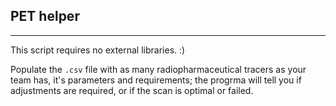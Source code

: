 ## PET helper
---

This script requires no external libraries. :) 

Populate the ``.csv`` file with as many radiopharmaceutical tracers as your team has, it's parameters and requirements; the progrma will tell you if adjustments are required, or if the scan is optimal or failed.
